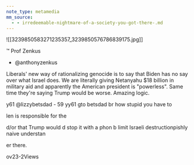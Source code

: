 ```yaml
---
note_type: metamedia
mm_source:
  - - irredeemable-nightmare-of-a-society-you-got-there-.md
---
```


![[3239850583271235357_3239850576786839175.jpg]]

™ Prof Zenkus
- @anthonyzenkus

Liberals' new way of rationalizing genocide is
to say that Biden has no say over what Israel
does. We are literally giving Netanyahu $18
billion in military aid and apparently the
American president is "powerless". Same time
they're saying Trump would be worse.
Amazing logic.

y61 @lizzybetsdad - 59 yy61
gto betsdad
br how stupid you have to

len is responsible for the

d/or that Trump would d stop it with a phon
b limit Israeli destructionpishly naive understan

er there.

ov23-2Views

